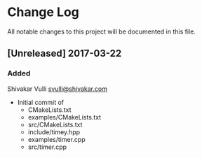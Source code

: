 # Change Log
All notable changes to this project will be documented in this file.

## [Unreleased] 2017-03-22
### Added

Shivakar Vulli <svulli@shivakar.com>

* Initial commit of
	* CMakeLists.txt
	* examples/CMakeLists.txt
	* src/CMakeLists.txt
	* include/timey.hpp
	* examples/timer.cpp
	* src/timer.cpp
